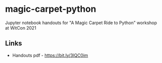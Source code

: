 # magic-carpet-python
Jupyter notebook handouts for "A Magic Carpet Ride to Python" workshop at WitCon 2021

## Links
- Handouts pdf - https://bit.ly/3lQC0im
